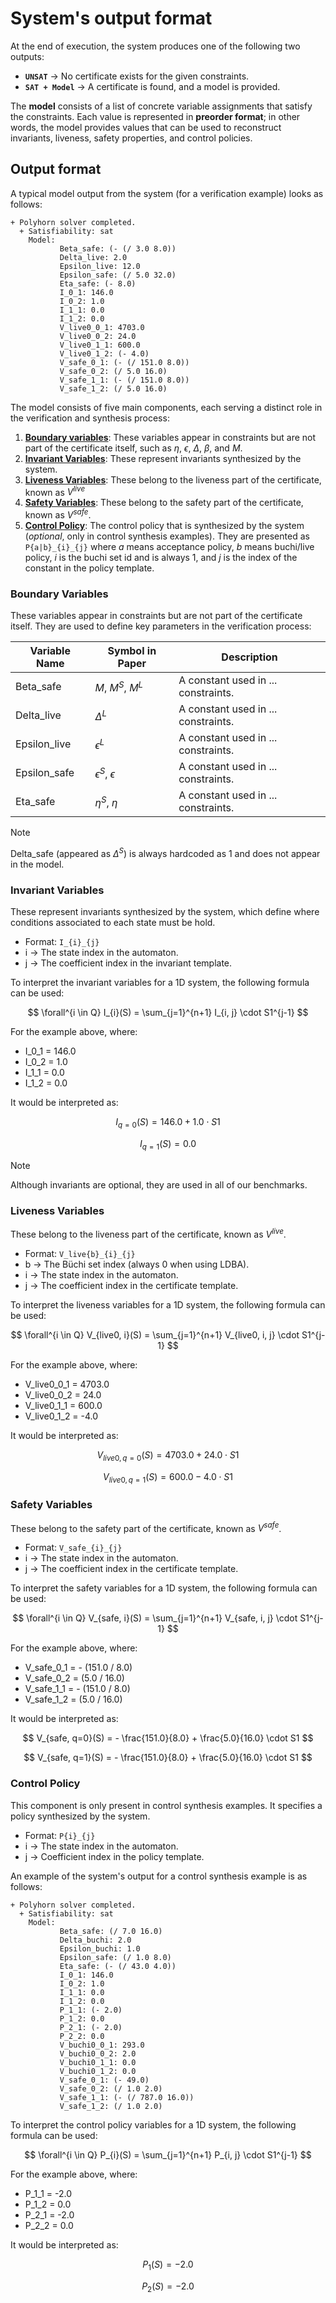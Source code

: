 # System's output format

At the end of execution, the system produces one of the following two outputs:

- **`UNSAT`** $\rightarrow$ No certificate exists for the given constraints.
- **`SAT + Model`** $\rightarrow$ A certificate is found, and a model is provided.

The **model** consists of a list of concrete variable assignments that satisfy the constraints. Each value is represented in **preorder format**; in other words, the model provides values that can be used to reconstruct invariants, liveness, safety properties, and control policies.

## Output format

A typical model output from the system (for a verification example) looks as follows:

```text
+ Polyhorn solver completed.
  + Satisfiability: sat
    Model:
           Beta_safe: (- (/ 3.0 8.0))
           Delta_live: 2.0
           Epsilon_live: 12.0
           Epsilon_safe: (/ 5.0 32.0)
           Eta_safe: (- 8.0)
           I_0_1: 146.0
           I_0_2: 1.0
           I_1_1: 0.0
           I_1_2: 0.0
           V_live0_0_1: 4703.0
           V_live0_0_2: 24.0
           V_live0_1_1: 600.0
           V_live0_1_2: (- 4.0)
           V_safe_0_1: (- (/ 151.0 8.0))
           V_safe_0_2: (/ 5.0 16.0)
           V_safe_1_1: (- (/ 151.0 8.0))
           V_safe_1_2: (/ 5.0 16.0)
```

The model consists of five main components, each serving a distinct role in the verification and synthesis process:

1. **[Boundary variables](#boundary-variables)**: These variables appear in constraints but are not part of the certificate itself, such as $\eta$, $\epsilon$, $\Delta$, $\beta$, and $M$. 
2. **[Invariant Variables](#invariant-variables)**: These represent invariants synthesized by the system.
3. **[Liveness Variables](#liveness-variables)**: These belong to the liveness part of the certificate, known as $V^{live}$
4. **[Safety Variables](#liveness-variables)**: These belong to the safety part of the certificate, known as $V^{safe}$.
5. **[Control Policy](#control-policy)**: The control policy that is synthesized by the system (_optional_, only in control synthesis examples). They are presented as `P{a|b}_{i}_{j}` where $a$ means acceptance policy, $b$ means buchi/live policy, $i$ is the buchi set id and is always 1, and $j$ is the index of the constant in the policy template.


### Boundary Variables

These variables appear in constraints but are not part of the certificate itself. They are used to define key parameters in the verification process:

| Variable Name | Symbol in Paper            | Description                            |
|---------------|----------------------------|----------------------------------------|
| Beta_safe     | $M$, $M^S$, $M^L$          | A constant used in ... constraints.    |
| Delta_live    | $\Delta^{L}$               | A constant used in ... constraints.    |
| Epsilon_live  | $\epsilon^{L}$             | A constant used in ... constraints.    |
| Epsilon_safe  | $\epsilon^{S}$, $\epsilon$ | A constant used in ... constraints.    |
| Eta_safe      | $\eta^{S}$, $\eta$         | A constant used in ... constraints.    |

> [!NOTE] 
> Delta_safe (appeared as $\Delta^{S}$) is always hardcoded as 1 and does not appear in the model.


### Invariant Variables

These represent invariants synthesized by the system, which define where conditions associated to each state must be hold.
- Format: `I_{i}_{j}`
- i $\rightarrow$ The state index in the automaton.
- j $\rightarrow$ The coefficient index in the invariant template.

To interpret the invariant variables for a 1D system, the following formula can be used:

$$
\forall^{i \in Q} I_{i}(S) = \sum_{j=1}^{n+1} I_{i, j} \cdot S1^{j-1}
$$

For the example above, where:
- I_0_1 = 146.0 
- I_0_2 = 1.0 
- I_1_1 = 0.0 
- I_1_2 = 0.0

It would be interpreted as:

$$
I_{q=0}(S) = 146.0 + 1.0 \cdot S1
$$

$$
I_{q=1}(S) = 0.0
$$

> [!NOTE]
> Although invariants are optional, they are used in all of our benchmarks.


### Liveness Variables

These belong to the liveness part of the certificate, known as $V^{live}$.
- Format: `V_live{b}_{i}_{j}`
- b $\rightarrow$ The Büchi set index (always 0 when using LDBA).
- i $\rightarrow$ The state index in the automaton.
- j $\rightarrow$ The coefficient index in the certificate template.

To interpret the liveness variables for a 1D system, the following formula can be used:

$$
\forall^{i \in Q} V_{live0, i}(S) = \sum_{j=1}^{n+1} V_{live0, i, j} \cdot S1^{j-1}
$$

For the example above, where:
- V_live0_0_1 = 4703.0
- V_live0_0_2 = 24.0
- V_live0_1_1 = 600.0
- V_live0_1_2 = -4.0

It would be interpreted as:

$$
V_{live0, q=0}(S) = 4703.0 + 24.0 \cdot S1
$$

$$
V_{live0, q=1}(S) = 600.0 - 4.0 \cdot S1
$$


### Safety Variables

These belong to the safety part of the certificate, known as $V^{safe}$.
- Format: `V_safe_{i}_{j}` 
- i $\rightarrow$ The state index in the automaton.
- j $\rightarrow$ The coefficient index in the certificate template.

To interpret the safety variables for a 1D system, the following formula can be used:

$$
\forall^{i \in Q} V_{safe, i}(S) = \sum_{j=1}^{n+1} V_{safe, i, j} \cdot S1^{j-1}
$$

For the example above, where:
- V_safe_0_1 = - (151.0 / 8.0)
- V_safe_0_2 = (5.0 / 16.0)
- V_safe_1_1 = - (151.0 / 8.0)
- V_safe_1_2 = (5.0 / 16.0)

It would be interpreted as:

$$
V_{safe, q=0}(S) = - \frac{151.0}{8.0} + \frac{5.0}{16.0} \cdot S1
$$

$$
V_{safe, q=1}(S) = - \frac{151.0}{8.0} + \frac{5.0}{16.0} \cdot S1
$$


### Control Policy

This component is only present in control synthesis examples. It specifies a policy synthesized by the system.
- Format: `P{i}_{j}`
- i $\rightarrow$ The state index in the automaton.
- j $\rightarrow$ Coefficient index in the policy template.

An example of the system's output for a control synthesis example is as follows:

```text
+ Polyhorn solver completed.
  + Satisfiability: sat
    Model:
           Beta_safe: (/ 7.0 16.0)
           Delta_buchi: 2.0
           Epsilon_buchi: 1.0
           Epsilon_safe: (/ 1.0 8.0)
           Eta_safe: (- (/ 43.0 4.0))
           I_0_1: 146.0
           I_0_2: 1.0
           I_1_1: 0.0
           I_1_2: 0.0
           P_1_1: (- 2.0)
           P_1_2: 0.0
           P_2_1: (- 2.0)
           P_2_2: 0.0
           V_buchi0_0_1: 293.0
           V_buchi0_0_2: 2.0
           V_buchi0_1_1: 0.0
           V_buchi0_1_2: 0.0
           V_safe_0_1: (- 49.0)
           V_safe_0_2: (/ 1.0 2.0)
           V_safe_1_1: (- (/ 787.0 16.0))
           V_safe_1_2: (/ 1.0 2.0)
```

To interpret the control policy variables for a 1D system, the following formula can be used:

$$
\forall^{i \in Q} P_{i}(S) = \sum_{j=1}^{n+1} P_{i, j} \cdot S1^{j-1}
$$


For the example above, where:
- P_1_1 = -2.0
- P_1_2 = 0.0
- P_2_1 = -2.0
- P_2_2 = 0.0

It would be interpreted as:

$$
P_{1}(S) = -2.0
$$

$$
P_{2}(S) = -2.0
$$


